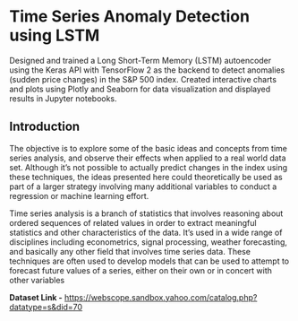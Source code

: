 # Time Series Anomaly Detection using LSTM
Designed and trained a Long Short-Term Memory (LSTM) autoencoder using the Keras API with TensorFlow 2 as the backend to detect anomalies (sudden price changes) in the S&P 500 index.
Created interactive charts and plots using Plotly and Seaborn for data visualization and displayed results in Jupyter notebooks.


## Introduction

The objective is to explore some of the basic ideas and concepts from time series analysis, and observe their effects when applied to a real world data set. Although it’s not possible to actually predict changes in the index using these techniques, the ideas presented here could theoretically be used as part of a larger strategy involving many additional variables to conduct a regression or machine learning effort.

Time series analysis is a branch of statistics that involves reasoning about ordered sequences of related values in order to extract meaningful statistics and other characteristics of the data. It’s used in a wide range of disciplines including econometrics, signal processing, weather forecasting, and basically any other field that involves time series data. These techniques are often used to develop models that can be used to attempt to forecast future values of a series, either on their own or in concert with other variables






**Dataset Link -** [https://webscope.sandbox.yahoo.com/catalog.php?datatype=s&did=70
](https://www.macrotrends.net/2526/sp-500-historical-annual-returns)
